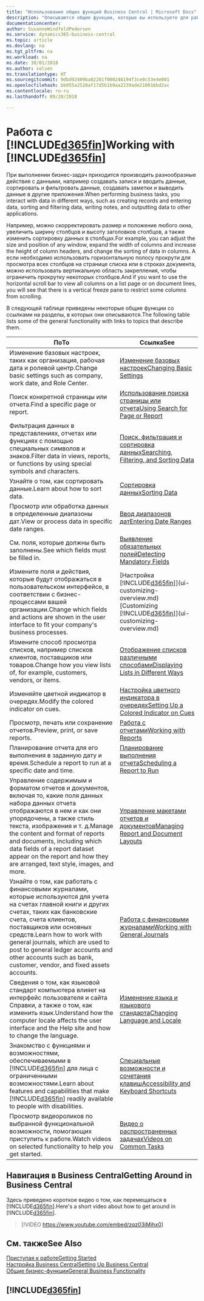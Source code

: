 ```yaml
---
title: "Использование общих функций Business Central | Microsoft Docs"
description: "Описываются общие функции, которые вы используете для работы с данными в Business Central, например ввод значений, сортировка данных и изменение представлений."
documentationcenter: 
author: SusanneWindfeldPedersen
ms.service: dynamics365-business-central
ms.topic: article
ms.devlang: na
ms.tgt_pltfrm: na
ms.workload: na
ms.date: 10/01/2018
ms.author: solsen
ms.translationtype: HT
ms.sourcegitcommit: 9dbd92409ba02281f008246194f3ce0c53e4e001
ms.openlocfilehash: bb055a2520af17d5b1b9aa2239ade210016bd2ac
ms.contentlocale: ru-ru
ms.lasthandoff: 09/28/2018

---
```

# <a name="working-with-included365finincludesd365finmdmd"></a><span data-ttu-id="d3b26-103">Работа с [!INCLUDE[d365fin](includes/d365fin_md.md)]</span><span class="sxs-lookup"><span data-stu-id="d3b26-103">Working with [!INCLUDE[d365fin](includes/d365fin_md.md)]</span></span>
<span data-ttu-id="d3b26-104">При выполнении бизнес-задач приходится производить разнообразные действия с данными, например создавать записи и вводить данные, сортировать и фильтровать данные, создавать заметки и выводить данные в другие приложения.</span><span class="sxs-lookup"><span data-stu-id="d3b26-104">When performing business tasks, you interact with data in different ways, such as creating records and entering data, sorting and filtering data, writing notes, and outputting data to other applications.</span></span>

<span data-ttu-id="d3b26-105">Например, можно скорректировать размер и положение любого окна, увеличить ширину столбцов и высоту заголовков столбцов, а также изменить сортировку данных в столбцах.</span><span class="sxs-lookup"><span data-stu-id="d3b26-105">For example, you can adjust the size and position of any window, expand the width of columns and increase the height of column headers, and change the sorting of data in columns.</span></span> <span data-ttu-id="d3b26-106">А если необходимо использовать горизонтальную полосу прокрути для просмотра всех столбцов на странице списка или в строках документа, можно использовать вертикальную область закрепления, чтобы ограничить прокрутку некоторых столбцов.</span><span class="sxs-lookup"><span data-stu-id="d3b26-106">And if you want to use the horizontal scroll bar to view all columns on a list page or on document lines, you will see that there is a vertical freeze pane to restrict some columns from scrolling.</span></span>

<span data-ttu-id="d3b26-107">В следующей таблице приведены некоторые общие функции со ссылками на разделы, в которых они описываются.</span><span class="sxs-lookup"><span data-stu-id="d3b26-107">The following table lists some of the general functionality with links to topics that describe them.</span></span>

| <span data-ttu-id="d3b26-108">По</span><span class="sxs-lookup"><span data-stu-id="d3b26-108">To</span></span> | <span data-ttu-id="d3b26-109">Ссылка</span><span class="sxs-lookup"><span data-stu-id="d3b26-109">See</span></span> |
| --- | --- |
| <span data-ttu-id="d3b26-110">Изменение базовых настроек, таких как организация, рабочая дата и ролевой центр.</span><span class="sxs-lookup"><span data-stu-id="d3b26-110">Change basic settings such as company, work date, and Role Center.</span></span> |[<span data-ttu-id="d3b26-111">Изменение базовых настроек</span><span class="sxs-lookup"><span data-stu-id="d3b26-111">Changing Basic Settings</span></span>](ui-change-basic-settings.md) |
| <span data-ttu-id="d3b26-112">Поиск конкретной страницы или отчета.</span><span class="sxs-lookup"><span data-stu-id="d3b26-112">Find a specific page or report.</span></span> |[<span data-ttu-id="d3b26-113">Использование поиска страницы или отчета</span><span class="sxs-lookup"><span data-stu-id="d3b26-113">Using Search for Page or Report</span></span>](ui-search.md) |
| <span data-ttu-id="d3b26-114">Фильтрация данных в представлениях, отчетах или функциях с помощью специальных символов и знаков.</span><span class="sxs-lookup"><span data-stu-id="d3b26-114">Filter data in views, reports, or functions by using special symbols and characters.</span></span> |[<span data-ttu-id="d3b26-115">Поиск, фильтрация и сортировка данных</span><span class="sxs-lookup"><span data-stu-id="d3b26-115">Searching, Filtering, and Sorting Data</span></span>](ui-enter-criteria-filters.md) |
| <span data-ttu-id="d3b26-116">Узнайте о том, как сортировать данные.</span><span class="sxs-lookup"><span data-stu-id="d3b26-116">Learn about how to sort data.</span></span> |[<span data-ttu-id="d3b26-117">Сортировка данных</span><span class="sxs-lookup"><span data-stu-id="d3b26-117">Sorting Data</span></span>](ui-sorting.md) |
| <span data-ttu-id="d3b26-118">Просмотр или обработка данных в определенные диапазоны дат.</span><span class="sxs-lookup"><span data-stu-id="d3b26-118">View or process data in specific date ranges.</span></span> |[<span data-ttu-id="d3b26-119">Ввод диапазонов дат</span><span class="sxs-lookup"><span data-stu-id="d3b26-119">Entering Date Ranges</span></span>](ui-enter-date-ranges.md) |
| <span data-ttu-id="d3b26-120">См. поля, которые должны быть заполнены.</span><span class="sxs-lookup"><span data-stu-id="d3b26-120">See which fields must be filled in.</span></span> |[<span data-ttu-id="d3b26-121">Выявление обязательных полей</span><span class="sxs-lookup"><span data-stu-id="d3b26-121">Detecting Mandatory Fields</span></span>](ui-mandatory-fields.md) |
| <span data-ttu-id="d3b26-122">Измените поля и действия, которые будут отображаться в пользовательском интерфейсе, в соответствии с бизнес-процессами вашей организации.</span><span class="sxs-lookup"><span data-stu-id="d3b26-122">Change which fields and actions are shown in the user interface to fit your company's business processes.</span></span> |<span data-ttu-id="d3b26-123">[Настройка [!INCLUDE[d365fin](includes/d365fin_md.md)]](ui-customizing-overview.md)</span><span class="sxs-lookup"><span data-stu-id="d3b26-123">[Customizing [!INCLUDE[d365fin](includes/d365fin_md.md)]](ui-customizing-overview.md)</span></span> |
| <span data-ttu-id="d3b26-124">Измените способ просмотра списков, например списков клиентов, поставщиков или товаров.</span><span class="sxs-lookup"><span data-stu-id="d3b26-124">Change how you view lists of, for example, customers, vendors, or items.</span></span> |[<span data-ttu-id="d3b26-125">Отображение списков различными способами</span><span class="sxs-lookup"><span data-stu-id="d3b26-125">Displaying Lists in Different Ways</span></span>](across-display-lists-different-views.md) |
| <span data-ttu-id="d3b26-126">Изменяйте цветной индикатор в очередях.</span><span class="sxs-lookup"><span data-stu-id="d3b26-126">Modify the colored indicator on cues.</span></span> |[<span data-ttu-id="d3b26-127">Настройка цветного индикатора в очередях</span><span class="sxs-lookup"><span data-stu-id="d3b26-127">Setting Up a Colored Indicator on Cues</span></span>](ui-how-setup-colored-indicator-cues.md) |
|<span data-ttu-id="d3b26-128">Просмотр, печать или сохранение отчетов.</span><span class="sxs-lookup"><span data-stu-id="d3b26-128">Preview, print, or save reports.</span></span>|[<span data-ttu-id="d3b26-129">Работа с отчетами</span><span class="sxs-lookup"><span data-stu-id="d3b26-129">Working with Reports</span></span>](ui-work-report.md)|
| <span data-ttu-id="d3b26-130">Планирование отчета для его выполнения в заданную дату и время.</span><span class="sxs-lookup"><span data-stu-id="d3b26-130">Schedule a report to run at a specific date and time.</span></span> |[<span data-ttu-id="d3b26-131">Планирование выполнения отчета</span><span class="sxs-lookup"><span data-stu-id="d3b26-131">Scheduling a Report to Run</span></span>](ui-work-report.md#ScheduleReport) |
| <span data-ttu-id="d3b26-132">Управление содержимым и форматом отчетов и документов, включая то, какие поля данных набора данных отчета отображаются в нем и как они упорядочены, а также стиль текста, изображения и т. д.</span><span class="sxs-lookup"><span data-stu-id="d3b26-132">Manage the content and format of reports and documents, including which data fields of a report dataset appear on the report and how they are arranged, text style, images, and more.</span></span>|[<span data-ttu-id="d3b26-133">Управление макетами отчетов и документов</span><span class="sxs-lookup"><span data-stu-id="d3b26-133">Managing Report and Document Layouts</span></span>](ui-manage-report-layouts.md) |
| <span data-ttu-id="d3b26-134">Узнайте о том, как работать с финансовыми журналами, которые используются для учета на счетах главной книги и других счетах, таких как банковские счета, счета клиентов, поставщиков или основных средств.</span><span class="sxs-lookup"><span data-stu-id="d3b26-134">Learn how to work with general journals, which are used to post to general ledger accounts and other accounts such as bank, customer, vendor, and fixed assets accounts.</span></span> |[<span data-ttu-id="d3b26-135">Работа с финансовыми журналами</span><span class="sxs-lookup"><span data-stu-id="d3b26-135">Working with General Journals</span></span>](ui-work-general-journals.md) |
|<span data-ttu-id="d3b26-136">Сведения о том, как языковой стандарт компьютера влияет на интерфейс пользователя и сайта Справки, а также о том, как изменить язык.</span><span class="sxs-lookup"><span data-stu-id="d3b26-136">Understand how the computer locale affects the user interface and the Help site and how to change the language.</span></span>|[<span data-ttu-id="d3b26-137">Изменение языка и языкового стандарта</span><span class="sxs-lookup"><span data-stu-id="d3b26-137">Changing Language and Locale</span></span>](about-locale-language.md)|
|<span data-ttu-id="d3b26-138">Знакомство с функциями и возможностями, обеспечиваемыми в [!INCLUDE[d365fin](includes/d365fin_md.md)] для лица с ограниченными возможностями.</span><span class="sxs-lookup"><span data-stu-id="d3b26-138">Learn about features and capabilities that make [!INCLUDE[d365fin](includes/d365fin_md.md)] readily available to people with disabilities.</span></span>|[<span data-ttu-id="d3b26-139">Специальные возможности и сочетания клавиш</span><span class="sxs-lookup"><span data-stu-id="d3b26-139">Accessibility and Keyboard Shortcuts</span></span>](ui-accessibility.md)|
|<span data-ttu-id="d3b26-140">Просмотр видеороликов по выбранной функциональной возможности, помогающих приступить к работе.</span><span class="sxs-lookup"><span data-stu-id="d3b26-140">Watch videos on selected functionality to help you get started.</span></span>|[<span data-ttu-id="d3b26-141">Видео о распространенных задачах</span><span class="sxs-lookup"><span data-stu-id="d3b26-141">Videos on Common Tasks</span></span>](across-videos.md)|  

## <a name="getting-around-in-business-central"></a><span data-ttu-id="d3b26-142">Навигация в Business Central</span><span class="sxs-lookup"><span data-stu-id="d3b26-142">Getting Around in Business Central</span></span>
<span data-ttu-id="d3b26-143">Здесь приведено короткое видео о том, как перемещаться в [!INCLUDE[d365fin](includes/d365fin_md.md)].</span><span class="sxs-lookup"><span data-stu-id="d3b26-143">Here's a short video about how to get around in [!INCLUDE[d365fin](includes/d365fin_md.md)].</span></span>

> [!VIDEO https://www.youtube.com/embed/zqz03iMihx0]

## <a name="see-also"></a><span data-ttu-id="d3b26-144">См. также</span><span class="sxs-lookup"><span data-stu-id="d3b26-144">See Also</span></span>
[<span data-ttu-id="d3b26-145">Приступая к работе</span><span class="sxs-lookup"><span data-stu-id="d3b26-145">Getting Started</span></span>](product-get-started.md)  
[<span data-ttu-id="d3b26-146">Настройка Business Central</span><span class="sxs-lookup"><span data-stu-id="d3b26-146">Setting Up Business Central</span></span>](setup.md)  
[<span data-ttu-id="d3b26-147">Общие бизнес-функции</span><span class="sxs-lookup"><span data-stu-id="d3b26-147">General Business Functionality</span></span>](ui-across-business-areas.md)  

## [!INCLUDE[d365fin](includes/free_trial_md.md)]  

